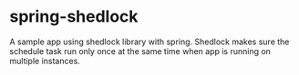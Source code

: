 # spring-shedlock
A sample app using shedlock library with spring. Shedlock makes sure the schedule task run only once at the same time when app is running on multiple instances.
